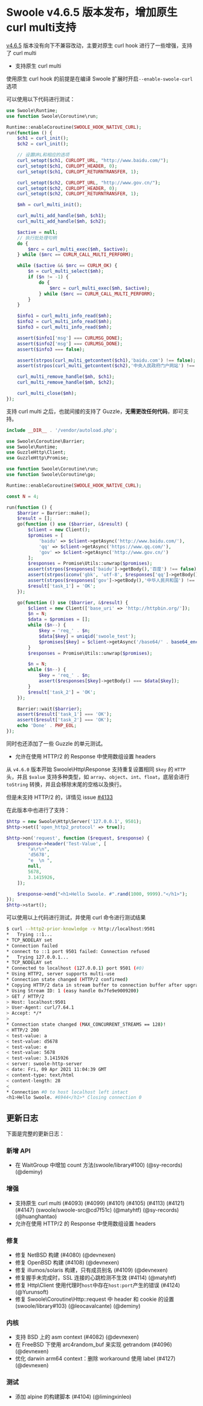 # Swoole v4.6.5 版本发布，增加原生curl multi支持

[v4.6.5](https://github.com/swoole/swoole-src/releases/tag/v4.6.5) 版本没有向下不兼容改动，主要对原生 curl hook 进行了一些增强，支持了 curl multi

- 支持原生 curl multi

使用原生 curl hook 的前提是在编译 Swoole 扩展时开启`--enable-swoole-curl`选项

可以使用以下代码进行测试：

```php
use Swoole\Runtime;
use function Swoole\Coroutine\run;

Runtime::enableCoroutine(SWOOLE_HOOK_NATIVE_CURL);
run(function () {
    $ch1 = curl_init();
    $ch2 = curl_init();

    // 设置URL和相应的选项
    curl_setopt($ch1, CURLOPT_URL, "http://www.baidu.com/");
    curl_setopt($ch1, CURLOPT_HEADER, 0);
    curl_setopt($ch1, CURLOPT_RETURNTRANSFER, 1);

    curl_setopt($ch2, CURLOPT_URL, "http://www.gov.cn/");
    curl_setopt($ch2, CURLOPT_HEADER, 0);
    curl_setopt($ch2, CURLOPT_RETURNTRANSFER, 1);

    $mh = curl_multi_init();

    curl_multi_add_handle($mh, $ch1);
    curl_multi_add_handle($mh, $ch2);

    $active = null;
    // 执行批处理句柄
    do {
        $mrc = curl_multi_exec($mh, $active);
    } while ($mrc == CURLM_CALL_MULTI_PERFORM);

    while ($active && $mrc == CURLM_OK) {
        $n = curl_multi_select($mh);
        if ($n != -1) {
            do {
                $mrc = curl_multi_exec($mh, $active);
            } while ($mrc == CURLM_CALL_MULTI_PERFORM);
        }
    }

    $info1 = curl_multi_info_read($mh);
    $info2 = curl_multi_info_read($mh);
    $info3 = curl_multi_info_read($mh);

    assert($info1['msg'] === CURLMSG_DONE);
    assert($info2['msg'] === CURLMSG_DONE);
    assert($info3 === false);

    assert(strpos(curl_multi_getcontent($ch1),'baidu.com') !== false);
    assert(strpos(curl_multi_getcontent($ch2),'中央人民政府门户网站') !== false);

    curl_multi_remove_handle($mh, $ch1);
    curl_multi_remove_handle($mh, $ch2);

    curl_multi_close($mh);
});
```

支持 curl multi 之后，也就间接的支持了 Guzzle，**无需更改任何代码**，即可支持。

```php
include __DIR__ . '/vendor/autoload.php';

use Swoole\Coroutine\Barrier;
use Swoole\Runtime;
use GuzzleHttp\Client;
use GuzzleHttp\Promise;

use function Swoole\Coroutine\run;
use function Swoole\Coroutine\go;

Runtime::enableCoroutine(SWOOLE_HOOK_NATIVE_CURL);

const N = 4;

run(function () {
    $barrier = Barrier::make();
    $result = [];
    go(function () use ($barrier, &$result) {
        $client = new Client();
        $promises = [
            'baidu' => $client->getAsync('http://www.baidu.com/'),
            'qq' => $client->getAsync('https://www.qq.com/'),
            'gov' => $client->getAsync('http://www.gov.cn/')
        ];
        $responses = Promise\Utils::unwrap($promises);
        assert(strpos($responses['baidu']->getBody(),'百度') !== false);
        assert(strpos(iconv('gbk', 'utf-8', $responses['qq']->getBody()),'腾讯') !== false);
        assert(strpos($responses['gov']->getBody(),'中华人民共和国') !== false);
        $result['task_1'] = 'OK';
    });

    go(function () use ($barrier, &$result) {
        $client = new Client(['base_uri' => 'http://httpbin.org/']);
        $n = N;
        $data = $promises = [];
        while ($n--) {
            $key = 'req_' . $n;
            $data[$key] = uniqid('swoole_test');
            $promises[$key] = $client->getAsync('/base64/' . base64_encode($data[$key]));
        }
        $responses = Promise\Utils::unwrap($promises);

        $n = N;
        while ($n--) {
            $key = 'req_' . $n;
            assert($responses[$key]->getBody() === $data[$key]);
        }
        $result['task_2'] = 'OK';
    });

    Barrier::wait($barrier);
    assert($result['task_1'] === 'OK');
    assert($result['task_2'] === 'OK');
    echo 'Done' . PHP_EOL;
});
```

同时也还添加了一些 Guzzle 的单元测试。

- 允许在使用 HTTP/2 的 Response 中使用数组设置 headers

从 `v4.6.0` 版本开始 Swoole\Http\Response 支持重复设置相同 `$key` 的 `HTTP` 头，并且 `$value` 支持多种类型，如 `array`、`object`、`int`、`float`，底层会进行 `toString` 转换，并且会移除末尾的空格以及换行。

但是未支持 HTTP/2 的，详情见 issue [#4133](https://github.com/swoole/swoole-src/issues/4133)

在此版本中也进行了支持：

```php
$http = new Swoole\Http\Server('127.0.0.1', 9501);
$http->set(['open_http2_protocol' => true]);

$http->on('request', function ($request, $response) {
    $response->header('Test-Value', [
        "a\r\n",
        'd5678',
        "e  \n ",
        null,
        5678,
        3.1415926,
    ]);

    $response->end("<h1>Hello Swoole. #".rand(1000, 9999)."</h1>");
});
$http->start();
```

可以使用以上代码进行测试，并使用 curl 命令进行测试结果

```bash
$ curl --http2-prior-knowledge -v http://localhost:9501
*   Trying ::1...
* TCP_NODELAY set
* Connection failed
* connect to ::1 port 9501 failed: Connection refused
*   Trying 127.0.0.1...
* TCP_NODELAY set
* Connected to localhost (127.0.0.1) port 9501 (#0)
* Using HTTP2, server supports multi-use
* Connection state changed (HTTP/2 confirmed)
* Copying HTTP/2 data in stream buffer to connection buffer after upgrade: len=0
* Using Stream ID: 1 (easy handle 0x7fe9e9009200)
> GET / HTTP/2
> Host: localhost:9501
> User-Agent: curl/7.64.1
> Accept: */*
>
* Connection state changed (MAX_CONCURRENT_STREAMS == 128)!
< HTTP/2 200
< test-value: a
< test-value: d5678
< test-value: e
< test-value: 5678
< test-value: 3.1415926
< server: swoole-http-server
< date: Fri, 09 Apr 2021 11:04:39 GMT
< content-type: text/html
< content-length: 28
<
* Connection #0 to host localhost left intact
<h1>Hello Swoole. #6944</h1>* Closing connection 0
```

## 更新日志

下面是完整的更新日志：

### 新增 API

- 在 WaitGroup 中增加 count 方法(swoole/library#100) (@sy-records) (@deminy)

### 增强

- 支持原生 curl multi (#4093) (#4099) (#4101) (#4105) (#4113) (#4121) (#4147) (swoole/swoole-src@cd7f51c) (@matyhtf) (@sy-records) (@huanghantao)
- 允许在使用 HTTP/2 的 Response 中使用数组设置 headers

### 修复

- 修复 NetBSD 构建 (#4080) (@devnexen)
- 修复 OpenBSD 构建 (#4108) (@devnexen)
- 修复 illumos/solaris 构建，只有成员别名 (#4109) (@devnexen)
- 修复握手未完成时，SSL 连接的心跳检测不生效 (#4114) (@matyhtf)
- 修复 Http\Client 使用代理时`host`中存在`host:port`产生的错误 (#4124) (@Yurunsoft)
- 修复 Swoole\Coroutine\Http::request 中 header 和 cookie 的设置 (swoole/library#103) (@leocavalcante) (@deminy)

### 内核

- 支持 BSD 上的 asm context (#4082) (@devnexen)
- 在 FreeBSD 下使用 arc4random_buf 来实现 getrandom (#4096) (@devnexen)
- 优化 darwin arm64 context：删除 workaround 使用 label (#4127) (@devnexen)

### 测试

- 添加 alpine 的构建脚本 (#4104) (@limingxinleo)
